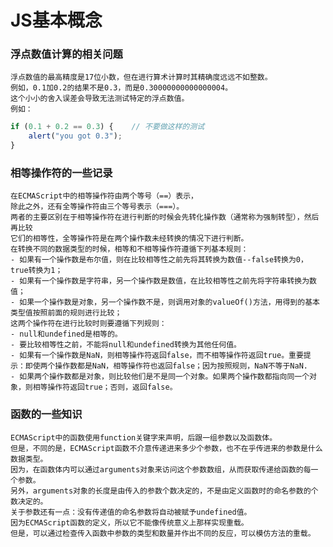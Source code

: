 # JS基本概念
### 浮点数值计算的相关问题
    浮点数值的最高精度是17位小数，但在进行算术计算时其精确度远远不如整数。
    例如，0.1加0.2的结果不是0.3，而是0.30000000000000004。
    这个小小的舍入误差会导致无法测试特定的浮点数值。
    例如：
    
```javaScript
if (0.1 + 0.2 == 0.3) {    // 不要做这样的测试
    alert("you got 0.3");
}
```

### 相等操作符的一些记录
    在ECMAScript中的相等操作符由两个等号（==）表示，
    除此之外，还有全等操作符由三个等号表示（===）。
    两者的主要区别在于相等操作符在进行判断的时候会先转化操作数（通常称为强制转型），然后再比较
    它们的相等性，全等操作符是在两个操作数未经转换的情况下进行判断。
    在转换不同的数据类型的时候，相等和不相等操作符遵循下列基本规则：
    - 如果有一个操作数是布尔值，则在比较相等性之前先将其转换为数值--false转换为0，true转换为1；
    - 如果有一个操作数是字符串，另一个操作数是数值，在比较相等性之前先将字符串转换为数值；
    - 如果一个操作数是对象，另一个操作数不是，则调用对象的valueOf()方法，用得到的基本类型值按照前面的规则进行比较；
    这两个操作符在进行比较时则要遵循下列规则：
    - null和undefined是相等的。
    - 要比较相等性之前，不能将null和undefined转换为其他任何值。
    - 如果有一个操作数是NaN，则相等操作符返回false，而不相等操作符返回true。重要提示：即使两个操作数都是NaN，相等操作符也返回false；因为按照规则，NaN不等于NaN.
    - 如果两个操作数都是对象，则比较他们是不是同一个对象。如果两个操作数都指向同一个对象，则相等操作符返回true；否则，返回false。

### 函数的一些知识
    ECMAScript中的函数使用function关键字来声明，后跟一组参数以及函数体。
    但是，不同的是，ECMAScript函数不介意传递进来多少个参数，也不在乎传进来的参数是什么数据类型。
    因为，在函数体内可以通过arguments对象来访问这个参数数组，从而获取传递给函数的每一个参数。
    另外，arguments对象的长度是由传入的参数个数决定的，不是由定义函数时的命名参数的个数决定的。
    关于参数还有一点：没有传递值的命名参数将自动被赋予undefined值。
    因为ECMAScript函数的定义，所以它不能像传统意义上那样实现重载。
    但是，可以通过检查传入函数中参数的类型和数量并作出不同的反应，可以模仿方法的重载。